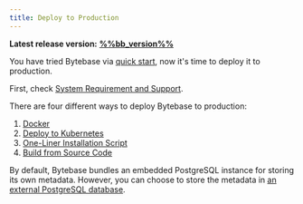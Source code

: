 ```yaml
---
title: Deploy to Production
---
```


**Latest release version:** [**%%bb_version%%**](https://github.com/bytebase/bytebase/releases/latest)

You have tried Bytebase via [quick start](../quick-start), now it's time to deploy it to production.

First, check [System Requirement and Support](/docs/faq#system-requirements-and-supported-versions).

There are four different ways to deploy Bytebase to production:

1. [Docker](deploy-with-docker)
2. [Deploy to Kubernetes](deploy-to-kubernetes)
3. [One-Liner Installation Script](installation-script)
4. [Build from Source Code](build-from-source-code)

By default, Bytebase bundles an embedded PostgreSQL instance for storing its own metadata. However, you can choose to store the metadata in [an external PostgreSQL database](/docs/get-started/install/external-postgres).
